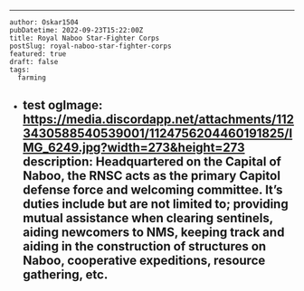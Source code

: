 ---
    author: Oskar1504
    pubDatetime: 2022-09-23T15:22:00Z
    title: Royal Naboo Star-Fighter Corps
    postSlug: royal-naboo-star-fighter-corps
    featured: true
    draft: false
    tags:
      farming
- test
    ogImage: https://media.discordapp.net/attachments/1123430588540539001/1124756204460191825/IMG_6249.jpg?width=273&height=273
    description:
      Headquartered on the Capital of Naboo, the RNSC acts as the primary Capitol defense force and welcoming committee. It’s duties include but are not limited to; providing mutual assistance when clearing sentinels, aiding newcomers to NMS, keeping track and aiding in the construction of structures on Naboo, cooperative expeditions, resource gathering, etc.
    ---
    